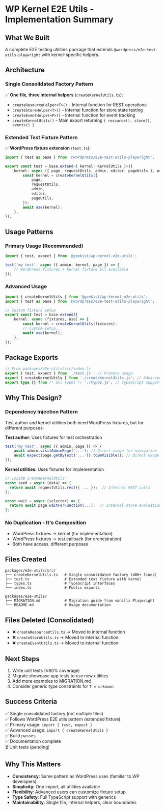 # WP Kernel E2E Utils - Implementation Summary

## What We Built

A complete E2E testing utilities package that extends `@wordpress/e2e-test-utils-playwright` with kernel-specific helpers.

## Architecture

### Single Consolidated Factory Pattern

✅ **One file, three internal helpers** (`createKernelUtils.ts`):

- `createResourceHelper<T>()` - Internal function for REST operations
- `createStoreHelper<T>()` - Internal function for store state testing
- `createEventHelper<P>()` - Internal function for event tracking
- `createKernelUtils()` - Main export returning `{ resource(), store(), events() }`

### Extended Test Fixture Pattern

✅ **WordPress fixture extension** (`test.ts`):

```typescript
import { test as base } from '@wordpress/e2e-test-utils-playwright';

export const test = base.extend<{ kernel: KernelUtils }>({
	kernel: async ({ page, requestUtils, admin, editor, pageUtils }, use) => {
		const kernel = createKernelUtils({
			page,
			requestUtils,
			admin,
			editor,
			pageUtils,
		});
		await use(kernel);
	},
});
```

## Usage Patterns

### Primary Usage (Recommended)

```typescript
import { test, expect } from '@geekist/wp-kernel-e2e-utils';

test('my test', async ({ admin, kernel, page }) => {
	// WordPress fixtures + kernel fixture all available
});
```

### Advanced Usage

```typescript
import { createKernelUtils } from '@geekist/wp-kernel-e2e-utils';
import { test as base } from '@wordpress/e2e-test-utils-playwright';

// Custom fixture setup
export const test = base.extend({
	kernel: async (fixtures, use) => {
		const kernel = createKernelUtils(fixtures);
		// Custom setup...
		await use(kernel);
	},
});
```

## Package Exports

```typescript
// From packages/e2e-utils/src/index.ts
export { test, expect } from './test.js'; // Primary usage
export { createKernelUtils } from './createKernelUtils.js'; // Advanced usage
export type {} from /* all types */ './types.js'; // TypeScript support
```

## Why This Design?

### Dependency Injection Pattern

Test author and kernel utilities both need WordPress fixtures, but for different purposes:

**Test author**: Uses fixtures for test orchestration

```typescript
test('my test', async ({ admin, page }) => {
	await admin.visitAdminPage('...'); // Direct usage for navigation
	await expect(page.getByText('...')).toBeVisible(); // Direct usage for assertions
});
```

**Kernel utilities**: Uses fixtures for implementation

```typescript
// Inside createKernelUtils
const seed = async (data) => {
  return await requestUtils.rest({ ... });  // Internal REST calls
};

const wait = async (selector) => {
  return await page.waitForFunction(...);  // Internal store evaluation
};
```

### No Duplication - It's Composition

- WordPress fixtures → kernel (for implementation)
- WordPress fixtures → test callback (for orchestration)
- Both have access, different purposes

## Files Created

```
packages/e2e-utils/src/
├── createKernelUtils.ts   # Single consolidated factory (400+ lines)
├── test.ts                # Extended test fixture with kernel
├── types.ts               # TypeScript interfaces
└── index.ts               # Public exports

packages/e2e-utils/
├── MIGRATION.md           # Migration guide from vanilla Playwright
└── README.md              # Usage documentation
```

## Files Deleted (Consolidated)

- ❌ `createResourceUtils.ts` → Moved to internal function
- ❌ `createStoreUtils.ts` → Moved to internal function
- ❌ `createEventUtils.ts` → Moved to internal function

## Next Steps

1. Write unit tests (≥90% coverage)
2. Migrate showcase app tests to use new utilities
3. Add more examples to MIGRATION.md
4. Consider generic type constraints for `T = unknown`

## Success Criteria

✅ Single consolidated factory (not multiple files)  
✅ Follows WordPress E2E utils pattern (extended fixture)  
✅ Primary usage: `import { test, expect }`  
✅ Advanced usage: `import { createKernelUtils }`  
✅ Build passes  
✅ Documentation complete  
⏳ Unit tests (pending)

## Why This Matters

- **Consistency**: Same pattern as WordPress uses (familiar to WP developers)
- **Simplicity**: One import, all utilities available
- **Flexibility**: Advanced users can customize fixture setup
- **Type Safety**: Full TypeScript support with generics
- **Maintainability**: Single file, internal helpers, clear boundaries
